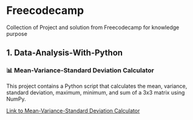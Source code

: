 # Freecodecamp
Collection of Project and solution from Freecodecamp  for knowledge purpose

## 1. Data-Analysis-With-Python

### 📊 Mean-Variance-Standard Deviation Calculator

This project contains a Python script that calculates the mean, variance, standard deviation, maximum, minimum, and sum of a 3x3 matrix using NumPy.

[Link to Mean-Variance-Standard Deviation Calculator](/Freecodecamp/tree/main/Data-Analysis-With-Python/Project/Mean-Varience-Std-Calculator)

